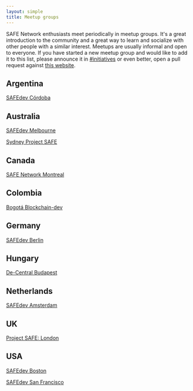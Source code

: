 ```yaml
---
layout: simple
title: Meetup groups
---
```


SAFE Network enthusiasts meet periodically in meetup
groups. It's a great introduction to the community and a great way to
learn and socialize with other people with a similar interest. Meetups are usually informal and open to
everyone. If you have started a new meetup group and would like to add it to
this list, please announce it in [#initiatives](https://safenetforum.org/c/community/initiatives) or
even better, open a pull request against
[this website](https://github.com/safenetwork/safenetwork.org/blob/master/meetup-groups.md).

## Argentina

[SAFEdev Córdoba](https://www.meetup.com/SAFEdevs-Cordoba/)

## Australia

[SAFEdev Melbourne](https://www.meetup.com/SAFEdev-Melbourne/)

[Sydney Project SAFE](https://www.meetup.com/Sydney-Project-SAFE/)

## Canada

[SAFE Network Montreal](https://montreal.safenetwork.org/)

## Colombia

[Bogotá Blockchain-dev](https://www.meetup.com/Bogota-Blockchain-dev-Bitcoin-Ethereum-etc-Meetup/)

## Germany

[SAFEdev Berlin](https://www.meetup.com/SAFEdev-Berlin/)

## Hungary

[De-Central Budapest](https://www.meetup.com/De-Central-Budapest/)

## Netherlands

[SAFEdev Amsterdam](https://www.meetup.com/SAFEdev-Amsterdam/)

## UK

[Project SAFE: London](https://www.meetup.com/Project-SAFE-London/)

## USA

[SAFEdev Boston](https://www.meetup.com/SAFEdev-boston/)

[SAFEdev San Francisco](https://www.meetup.com/SAFEdev-san-francisco/)
